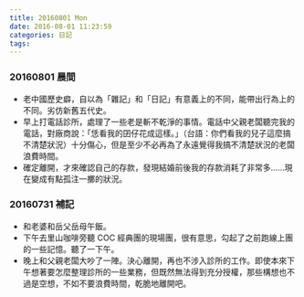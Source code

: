 ```yaml
---
title: 20160801 Mon
date: 2016-08-01 11:23:59
categories: 日記
tags:
---
```


### 20160801 晨間

- 老中國歷史癖，自以為「雜記」和「日記」有意義上的不同，能帶出行為上的不同。劣仿新舊五代史。
- 早上打電話診所，處理了一些老是斬不乾淨的事情。電話中父親老闆聽完我的電話，對廠商說：「恁看我的囝仔花成這樣。」（台語：你們看我的兒子這麼搞不清楚狀況）十分傷心，但是至少不必再為了永遠覺得我搞不清楚狀況的老闆浪費時間。
- 確定離開，才來確認自己的存款，發現結婚前後我的存款消耗了非常多……現在變成有點孤注一擲的狀況。


### 20160731 補記

- 和老婆和岳父岳母午飯。
- 下午去里山咖啡旁聽 COC 經典團的現場團，很有意思，勾起了之前跑線上團的一些記憶。聽了一下午。
- 晚上和父親老闆大吵了一陣。決心離開，再也不涉入診所的工作。即使本來下午想著要怎麼整理診所的一些業務，但既然無法得到充分授權，那些構想也不過是空想，不如不要浪費時間，乾脆地離開吧。
